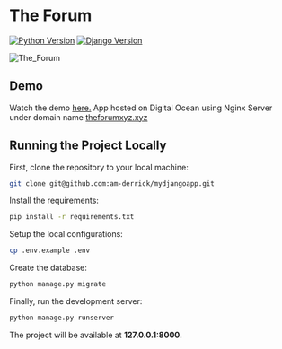 # The Forum

[![Python Version](https://img.shields.io/badge/python-3.8-brightgreen.svg)](https://python.org)
[![Django Version](https://img.shields.io/badge/django-4.2.2-brightgreen.svg)](https://www.djangoproject.com/download/)

![The_Forum](https://github.com/am-derrick/mydjangoapp/assets/65196859/8f5bfae3-be5f-4145-9dad-2d81c89e4181)

## Demo

Watch the demo [here.](https://youtu.be/KR2RB8S00Og)
App hosted on Digital Ocean using Nginx Server under domain name [theforumxyz.xyz](http://theforumxyz.xyz)

## Running the Project Locally

First, clone the repository to your local machine:

```bash
git clone git@github.com:am-derrick/mydjangoapp.git
```

Install the requirements:

```bash
pip install -r requirements.txt
```

Setup the local configurations:

```bash
cp .env.example .env
```

Create the database:

```bash
python manage.py migrate
```

Finally, run the development server:

```bash
python manage.py runserver
```

The project will be available at **127.0.0.1:8000**.